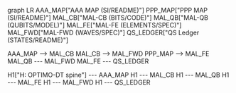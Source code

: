 graph LR
  AAA_MAP["AAA MAP (SI/README)"]
  PPP_MAP["PPP MAP (SI/README)"]
  MAL_CB["MAL-CB (BITS/CODE)"]
  MAL_QB["MAL-QB (QUBITS/MODEL)"]
  MAL_FE["MAL-FE (ELEMENTS/SPEC)"]
  MAL_FWD["MAL-FWD (WAVES/SPEC)"]
  QS_LEDGER["QS Ledger (STATES/README)"]

  AAA_MAP --> MAL_CB
  MAL_CB --> MAL_FWD
  PPP_MAP --> MAL_FE
  MAL_QB --- MAL_FWD
  MAL_FE --- QS_LEDGER

  H1["H: OPTIMO-DT spine"] --- AAA_MAP
  H1 --- MAL_CB
  H1 --- MAL_QB
  H1 --- MAL_FE
  H1 --- MAL_FWD
  H1 --- QS_LEDGER
